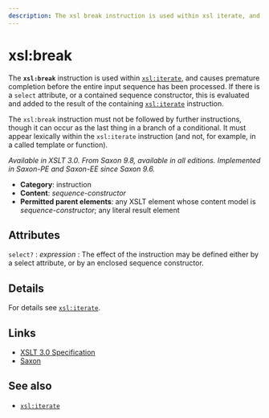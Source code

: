 ```yaml
---
description: The xsl break instruction is used within xsl iterate, and causes premature completion before the entire input sequence has been processed
---
```


# xsl:break

The **`xsl:break`** instruction is used within [`xsl:iterate`](xsl-iterate.md), and causes premature completion before the entire input sequence has been processed. If there is a `select` attribute, or a contained sequence constructor, this is evaluated and added to the result of the containing [`xsl:iterate`](xsl-iterate.md) instruction.

The `xsl:break` instruction must not be followed by further instructions, though it can occur as the last thing in a branch of a conditional. It must appear lexically within the `xsl:iterate` instruction (and not, for example, in a called template or function).

_Available in XSLT 3.0. From Saxon 9.8, available in all editions. Implemented in Saxon-PE and Saxon-EE since Saxon 9.6._

- **Category**: instruction
- **Content**: _sequence-constructor_
- **Permitted parent elements**: any XSLT element whose content model is _sequence-constructor_; any literal result element

## Attributes

`select?`
: _expression_
: The effect of the instruction may be defined either by a select attribute, or by an enclosed sequence constructor.

## Details

For details see [`xsl:iterate`](xsl-iterate.md).

## Links

- [XSLT 3.0 Specification](http://www.w3.org/TR/xslt-30/#element-break)
- [Saxon](https://www.saxonica.com/html/documentation/xsl-elements/break.html)

## See also

- [`xsl:iterate`](xsl-iterate.md)
